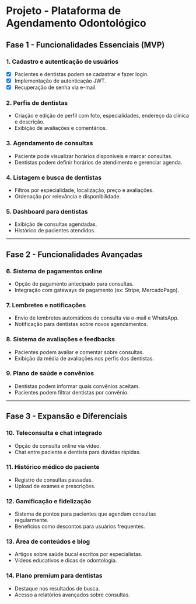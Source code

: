 # Projeto - Plataforma de Agendamento Odontológico

## Fase 1 - Funcionalidades Essenciais (MVP)
### 1. Cadastro e autenticação de usuários
- [x] Pacientes e dentistas podem se cadastrar e fazer login.
- [x] Implementação de autenticação JWT.
- [x] Recuperação de senha via e-mail.

### 2. Perfis de dentistas
- Criação e edição de perfil com foto, especialidades, endereço da clínica e descrição.
- Exibição de avaliações e comentários.

### 3. Agendamento de consultas
- Paciente pode visualizar horários disponíveis e marcar consultas.
- Dentistas podem definir horários de atendimento e gerenciar agenda.

### 4. Listagem e busca de dentistas
- Filtros por especialidade, localização, preço e avaliações.
- Ordenação por relevância e disponibilidade.

### 5. Dashboard para dentistas
- Exibição de consultas agendadas.
- Histórico de pacientes atendidos.

---

## Fase 2 - Funcionalidades Avançadas
### 6. Sistema de pagamentos online
- Opção de pagamento antecipado para consultas.
- Integração com gateways de pagamento (ex: Stripe, MercadoPago).

### 7. Lembretes e notificações
- Envio de lembretes automáticos de consulta via e-mail e WhatsApp.
- Notificação para dentistas sobre novos agendamentos.

### 8. Sistema de avaliações e feedbacks
- Pacientes podem avaliar e comentar sobre consultas.
- Exibição da média de avaliações nos perfis dos dentistas.

### 9. Plano de saúde e convênios
- Dentistas podem informar quais convênios aceitam.
- Pacientes podem filtrar dentistas por convênio.

---

## Fase 3 - Expansão e Diferenciais
### 10. Teleconsulta e chat integrado
- Opção de consulta online via vídeo.
- Chat entre paciente e dentista para dúvidas rápidas.

### 11. Histórico médico do paciente
- Registro de consultas passadas.
- Upload de exames e prescrições.

### 12. Gamificação e fidelização
- Sistema de pontos para pacientes que agendam consultas regularmente.
- Benefícios como descontos para usuários frequentes.

### 13. Área de conteúdos e blog
- Artigos sobre saúde bucal escritos por especialistas.
- Vídeos educativos e dicas de odontologia.

### 14. Plano premium para dentistas
- Destaque nos resultados de busca.
- Acesso a relatórios avançados sobre consultas.


